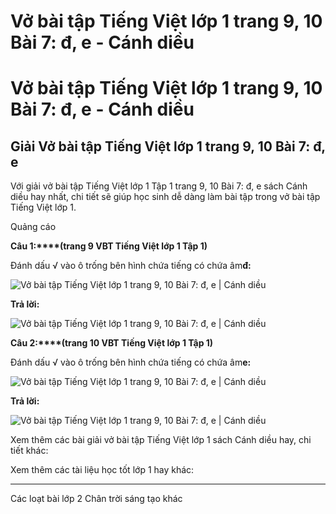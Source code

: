 # Vở bài tập Tiếng Việt lớp 1 trang 9, 10 Bài 7: đ, e - Cánh diều

# Vở bài tập Tiếng Việt lớp 1 trang 9, 10 Bài 7: đ, e - Cánh diều

## Giải Vở bài tập Tiếng Việt lớp 1 trang 9, 10 Bài 7: đ, e

Với giải vở bài tập Tiếng Việt lớp 1 Tập 1 trang 9, 10 Bài 7: đ, e sách Cánh diều hay nhất, chi tiết sẽ giúp học sinh dễ dàng làm bài tập trong vở bài tập Tiếng Việt lớp 1.

Quảng cáo

**Câu 1:****(trang 9 VBT Tiếng Việt lớp 1 Tập 1)**

Đánh dấu √ vào ô trống bên hình chứa tiếng có chứa âm**đ:**

![Vở bài tập Tiếng Việt lớp 1 trang 9, 10 Bài 7: đ, e | Cánh diều](https://www.vietjack.com/vbt-tieng-viet-1-cd/images/bai-7-d-e-1.png)

**Trả lời:**

![Vở bài tập Tiếng Việt lớp 1 trang 9, 10 Bài 7: đ, e | Cánh diều](https://www.vietjack.com/vbt-tieng-viet-1-cd/images/bai-7-d-e-2.png)

**Câu 2:****(trang 10 VBT Tiếng Việt lớp 1 Tập 1)**

Đánh dấu √ vào ô trống bên hình chứa tiếng có chứa âm**e:**

![Vở bài tập Tiếng Việt lớp 1 trang 9, 10 Bài 7: đ, e | Cánh diều](https://www.vietjack.com/vbt-tieng-viet-1-cd/images/bai-7-d-e-3.png)

**Trả lời:**

![Vở bài tập Tiếng Việt lớp 1 trang 9, 10 Bài 7: đ, e | Cánh diều](https://www.vietjack.com/vbt-tieng-viet-1-cd/images/bai-7-d-e-4.png)

Xem thêm các bài giải vở bài tập Tiếng Việt lớp 1 sách Cánh diều hay, chi tiết khác:

Xem thêm các tài liệu học tốt lớp 1 hay khác:

* * *

Các loạt bài lớp 2 Chân trời sáng tạo khác
